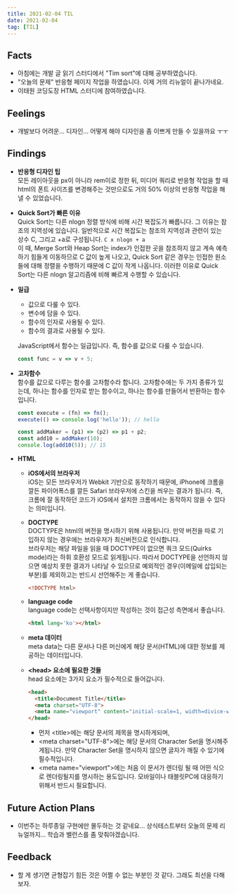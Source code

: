 ```yaml
---
title: 2021-02-04 TIL
date: 2021-02-04
tag: [TIL]
---
```


## Facts

- 아침에는 개발 글 읽기 스터디에서 "Tim sort"에 대해 공부하였습니다.
- "오늘의 문제" 반응형 페이지 작업을 하였습니다. 이제 거의 리뉴얼이 끝나가네요.
- 이태원 코딩도장 HTML 스터디에 참여하였습니다.

## Feelings

- 개발보다 어려운... 디자인... 어떻게 해야 디자인을 좀 이쁘게 만들 수 있을까요 ㅜㅜ

## Findings

- **반응형 디자인 팁**  
  모든 레이아웃을 px이 아니라 rem이로 정한 뒤, 미디어 쿼리로 반응형 작업을 할 때 html의 폰트 사이즈를 변경해주는 것만으로도 거의 50% 이상의 반응형 작업을 해낼 수 있었습니다.

- **Quick Sort가 빠른 이유**  
  Quick Sort는 다른 nlogn 정렬 방식에 비해 시간 복잡도가 빠릅니다. 그 이유는 참조의 지역성에 있습니다. 일반적으로 시간 복잡도는 참조의 지역성과 관련이 있는 상수 C, 그리고 +a로 구성됩니다. `C x nlogn + a`  
  이 때, Merge Sort와 Heap Sort는 index가 인접한 곳을 참조하지 않고 계속 예측하기 힘들게 이동하므로 C 값이 높게 나오고, Quick Sort 같은 경우는 인접한 원소들에 대해 정렬을 수행하기 때문에 C 값이 작게 나옵니다. 이러한 이유로 Quick Sort는 다른 nlogn 알고리즘에 비해 빠르게 수행할 수 있습니다.

- **일급**  
  - 값으로 다룰 수 있다.
  - 변수에 담을 수 있다.
  - 함수의 인자로 사용될 수 있다.
  - 함수의 결과로 사용될 수 있다.

  JavaScript에서 함수는 일급입니다. 즉, 함수를 값으로 다룰 수 있습니다.

    ```js
    const func = v => v + 5;
    ```

- **고차함수**  
  함수를 값으로 다루는 함수를 고차함수라 합니다. 고차함수에는 두 가지 종류가 있는데, 하나는 함수를 인자로 받는 함수이고, 하나는 함수를 만들어서 반환하는 함수입니다.

    ```js
    const execute = (fn) => fn();
    execute(() => console.log('hello')); // hello

    const addMaker = (p1) => (p2) => p1 + p2;
    const add10 = addMaker(10);
    console.log(add10(5)); // 15
    ```

- **HTML**  
  - **iOS에서의 브라우저**  
    iOS는 모든 브라우저가 Webkit 기반으로 동작하기 때문에, iPhone에 크롬을 깔든 파이어폭스를 깔든 Safari 브라우저에 스킨을 씌우는 결과가 됩니다. 즉, 크롬에 잘 동작하던 코드가 iOS에서 설치한 크롬에서는 동작하지 않을 수 있다는 의미입니다.
  - **DOCTYPE**  
    DOCTYPE은 html의 버전을 명시하기 위해 사용됩니다. 만약 버전을 따로 기입하지 않는 경우에는 브라우저가 최신버전으로 인식합니다.  
    브라우저는 해당 파일을 읽을 때 DOCTYPE이 없으면 쿼크 모드(Quirks mode)라는 하휘 호환성 모드로 읽게됩니다. 따라서 DOCTYPE을 선언하지 않으면 예상치 못한 결과가 나타날 수 있으므로 예외적인 경우(이메일에 삽입되는 부분)를 제외하고는 반드시 선언해주는 게 좋습니다.

      ```html
      <!DOCTYPE html>
      ```
  - **language code**  
    language code는 선택사항이지만 작성하는 것이 접근성 측면에서 좋습니다.

      ```html
      <html lang='ko'></html>
      ```
  - **meta 데이터**  
    meta data는 다른 문서나 다른 머신에게 해당 문서(HTML)에 대한 정보를 제공하는 데이터입니다.
  - **\<head\> 요소에 필요한 것들**  
    head 요소에는 3가지 요소가 필수적으로 들어갑니다.

      ```html
      <head>
        <title>Document Title</title>
        <meta charset="UTF-8">
        <meta name="viewport" content="initial-scale=1, width=divice-width">
      </head>
      ```

    - 먼저 \<title\>에는 해당 문서의 제목을 명시하게되며,  
    - \<meta charset="UTF-8"\>에는 해당 문서의 Character Set을 명시해주게됩니다. 만약 Character Set을 명시하지 않으면 글자가 깨질 수 있기에 필수적입니다.
    - \<meta name="viewport"\>에는 처음 이 문서가 렌더링 될 때 어떤 식으로 렌더링될지를 명시하는 용도입니다. 모바일이나 태블릿PC에 대응하기 위해서 반드시 필요합니다.

## Future Action Plans

- 이번주는 하루종일 구현에만 몰두하는 것 같네요... 상식테스트부터 오늘의 문제 리뉴얼까지... 학습과 밸런스를 좀 맞춰야겠습니다.

## Feedback

- 할 게 생기면 균형잡기 힘든 것은 어쩔 수 없는 부분인 것 같다. 그래도 최선을 다해보자.
